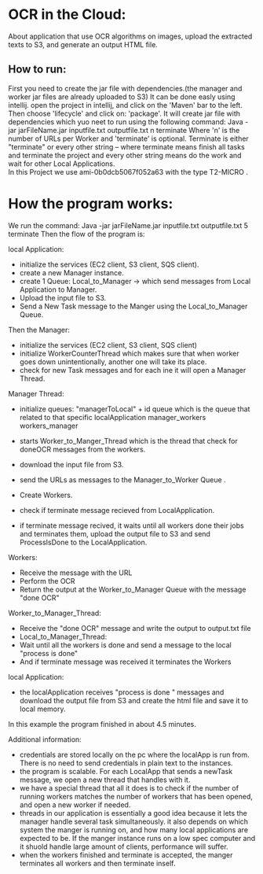 # OCR in the Cloud:
About
application that use OCR algorithms on images, upload the extracted texts to S3, and generate an output HTML file.
## How to run:
First you need to create the jar file with dependencies.(the manager and worker jar files are already uploaded to S3)
It can be done easly using intellij. open the project in intellij, and click on the 'Maven' bar to the left. Then choose 'lifecycle' and click on: 'package'.
It will create jar file with dependencies which yuo neet to run using the following command:
Java -jar jarFileName.jar inputfile.txt outputfile.txt n terminate
Where 'n' is the number of URLs per Worker and 'terminate' is optional.
Terminate is either "terminate" or every other string – where terminate means finish all tasks and terminate the project and every other string means do the work and wait for other Local Applications.  
In this Project we use ami-0b0dcb5067f052a63 with the type T2-MICRO .

# How the program works:

We run the command: 
Java -jar jarFileName.jar inputfile.txt outputfile.txt 5 terminate
Then the flow of the program is:

local Application:
- initialize the services (EC2 client, S3 client, SQS client).
- create a new Manager instance. 
- create 1 Queue:
  Local_to_Manager -> which send messages from Local Application to Manager.
- Upload the input file to S3.
- Send a New Task message to the Manger using the Local_to_Manager Queue.

Then the Manager:
- initialize the services (EC2 client, S3 client, SQS client)
- initialize WorkerCounterThread which makes sure that when worker goes down unintentionally, another one will take its place.
- check for new Task messages and for each ine it will open a Manager Thread.

Manager Thread:
- initialize queues:
	"managerToLocal" + id queue which is the queue that related to that specific localApplication
	 manager_workers
      workers_manager
- starts Worker_to_Manger_Thread which is the thread that check for doneOCR messages from the workers.

- download the input file from S3.
- send the URLs as messages to the Manager_to_Worker Queue .
- Create Workers.
- check if terminate message recieved from LocalApplication.
- if terminate message recived, it waits until all workers done their jobs and terminates them, upload the output file to S3 and send ProcessIsDone to the LocalApplication.

Workers:
- Receive the message with the URL 
- Perform the OCR 
- Return the output at the Worker_to_Manager Queue with the message "done OCR"

Worker_to_Manager_Thread:
- Receive the "done OCR" message and write the output to output.txt file
- Local_to_Manager_Thread:
- Wait until all the workers is done and send a message to the local "process is done"
- And if terminate message was received it terminates the Workers

local Application:
- the localApplication receives "process is done " messages and download the output file from S3 and create the html file and save it to local memory.

In this example the program finished in about 4.5 minutes.

Additional information: 

- credentials are stored locally on the pc where the localApp is run from. There is no need to send credentials in plain text to the instances.
- the program is scalable. For each LocalApp that sends a newTask message, we open a new thread that handles with it.
- we have a special thread that all it does is to check if the number of running workers matches the number of workers that has been opened, and open a new worker if needed.
- threads in our application is essentially a good idea because it lets the manager handle several task simultaneously. it also depends on which system the manger is running on, and how many local applications are expected to be. If the manger instance runs on a low spec computer and it shuold handle large amount of clients, performance will suffer.
- when the workers finished and terminate is accepted, the manger terminates all workers and then terminate inself.
  












